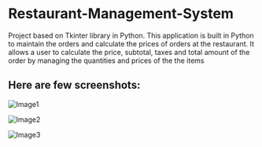 # Restaurant-Management-System
Project based on Tkinter library in Python. This application is built in Python to maintain the orders and calculate the prices of orders at the restaurant. It allows a user to calculate the price, subtotal, taxes and total amount of the order by managing the quantities and prices of the the items


## Here are few screenshots:

![Image1](Restaurant-Management-System/Restaurant_Management_system_1.PNG)


![Image2](Restaurant-Management-System/Restaurant_Management_system_2.PNG)


![Image3](Restaurant-Management-System/Restaurant_Management_system_3.PNG)
